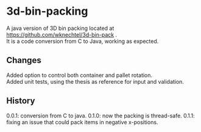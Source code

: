 **3d-bin-packing**
==================

A java version of 3D bin packing located at https://github.com/wknechtel/3d-bin-pack .<br>
It is a code conversion from C to Java, working as expected.


**Changes**
-----------
Added option to control both container and pallet rotation.<br>
Added unit tests, using the thesis as reference for input and validation.

**History**
-----------
0.0.1: conversion from C to java.
0.1.0: now the packing is thread-safe.
0.1.1: fixing an issue that could pack items in negative x-positions.
